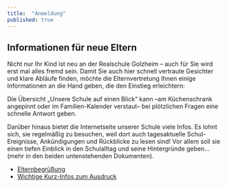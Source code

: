 ```yaml
---
title:  "Anmeldung"
published: true
---
```


## Informationen für neue Eltern

Nicht nur Ihr Kind ist neu an der Realschule Golzheim – auch für Sie wird erst mal alles fremd sein. Damit Sie auch hier schnell vertraute Gesichter und klare Abläufe finden, möchte die Elternvertretung Ihnen einige Informationen an die Hand geben, die den Einstieg erleichtern:

Die Übersicht „Unsere Schule auf einen Blick“ kann –am Küchenschrank angepinnt oder im Familien-Kalender verstaut– bei plötzlichen Fragen eine schnelle Antwort geben. 

Darüber hinaus bietet die Internetseite unserer Schule viele Infos. Es lohnt sich, sie regelmäßig zu besuchen, weil dort auch tagesaktuelle Schul-Ereignisse, Ankündigungen und Rückblicke zu lesen sind! Vor allem soll sie einen tiefen Einblick in den Schulalltag und seine Hintergründe geben... (mehr in den beiden untenstehenden Dokumenten).

- [<i class="fa fa-cloud-download"></i> Elternbegrüßung](materials/elternbegruessung.pdf)
- [<i class="fa fa-cloud-download"></i> Wichtige Kurz-Infos zum Ausdruck](materials/elternbogen.pdf)

<!-- 
Am Tag der offenen Tür am 21. Januar 2012 informierte die Schulleitung die Eltern gruppenweise in der Aula, anschließend wurden diese Gruppen von Kollegen, Schülern und Eltern durch das Haus geführt. Dabei war Gelegenheit zur Unterrichtsmitschau in der Orientierungstufe, bevorzugt in Deutsch, Mathematik und Englisch.

Außerdem wurden die Fachräume durch die Kursklassen präsentiert.

Anschließend gab es die Möglichkeit zum Einzel- oder Gruppengespräch mit Beratungslehrern und Schulleitungsmitgliedern im Café vor der Aula. 
-->